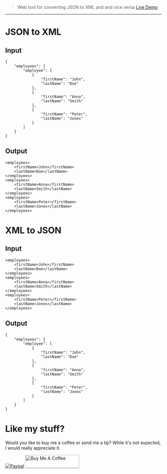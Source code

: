 > Web tool for converting JSON to XML and and vice versa [Live Demo](https://nqloc.github.io/tools/converter/)

---

# JSON to XML
## Input
```
{
    "employees": {
        "employee": [
            {
                "firstName": "John",
                "lastName": "Doe"
            },
            {
                "firstName": "Anna",
                "lastName": "Smith"
            },
            {
                "firstName": "Peter",
                "lastName": "Jones"
            }
        ]
    }
}
```
## Output
```
<employees>
    <firstName>John</firstName>
    <lastName>Doe</lastName>
</employees>
<employees>
    <firstName>Anna</firstName>
    <lastName>Smith</lastName>
</employees>
<employees>
    <firstName>Peter</firstName>
    <lastName>Jones</lastName>
</employees>
```

# XML to JSON
## Input
```
<employees>
    <firstName>John</firstName>
    <lastName>Doe</lastName>
</employees>
<employees>
    <firstName>Anna</firstName>
    <lastName>Smith</lastName>
</employees>
<employees>
    <firstName>Peter</firstName>
    <lastName>Jones</lastName>
</employees>
```
## Output
```
{
    "employees": {
        "employee": [
            {
                "firstName": "John",
                "lastName": "Doe"
            },
            {
                "firstName": "Anna",
                "lastName": "Smith"
            },
            {
                "firstName": "Peter",
                "lastName": "Jones"
            }
        ]
    }
}
```

# Like my stuff?

Would you like to buy me a coffee or send me a tip?
While it's not expected, I would really appreciate it.

[![Paypal](https://www.paypalobjects.com/webstatic/mktg/Logo/pp-logo-100px.png)](https://paypal.me) <a href="https://www.buymeacoffee.com/QGs0BZ3" target="_blank"><img src="https://www.buymeacoffee.com/assets/img/custom_images/white_img.png" alt="Buy Me A Coffee" style="height: 41px !important;width: 174px !important;box-shadow: 0px 3px 2px 0px rgba(190, 190, 190, 0.5) !important;-webkit-box-shadow: 0px 3px 2px 0px rgba(190, 190, 190, 0.5) !important;" ></a>
